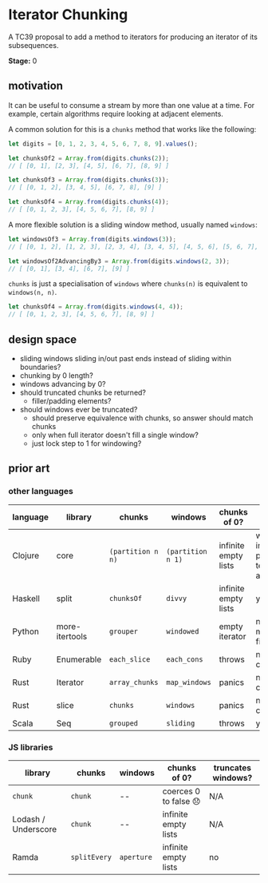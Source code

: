 Iterator Chunking
=================

A TC39 proposal to add a method to iterators for producing an iterator of its subsequences.

**Stage:** 0

## motivation

It can be useful to consume a stream by more than one value at a time. For example, certain algorithms require looking at adjacent elements.

A common solution for this is a `chunks` method that works like the following:

```js
let digits = [0, 1, 2, 3, 4, 5, 6, 7, 8, 9].values();

let chunksOf2 = Array.from(digits.chunks(2));
// [ [0, 1], [2, 3], [4, 5], [6, 7], [8, 9] ]

let chunksOf3 = Array.from(digits.chunks(3));
// [ [0, 1, 2], [3, 4, 5], [6, 7, 8], [9] ]

let chunksOf4 = Array.from(digits.chunks(4));
// [ [0, 1, 2, 3], [4, 5, 6, 7], [8, 9] ]
```

A more flexible solution is a sliding window method, usually named `windows`:

```js
let windowsOf3 = Array.from(digits.windows(3));
// [ [0, 1, 2], [1, 2, 3], [2, 3, 4], [3, 4, 5], [4, 5, 6], [5, 6, 7], [6, 7, 8], [7, 8, 9] ]

let windowsOf2AdvancingBy3 = Array.from(digits.windows(2, 3));
// [ [0, 1], [3, 4], [6, 7], [9] ]
```

`chunks` is just a specialisation of `windows` where `chunks(n)` is equivalent to `windows(n, n)`.

```js
let chunksOf4 = Array.from(digits.windows(4, 4));
// [ [0, 1, 2, 3], [4, 5, 6, 7], [8, 9] ]
```

## design space

* sliding windows sliding in/out past ends instead of sliding within boundaries?
* chunking by 0 length?
* windows advancing by 0?
* should truncated chunks be returned?
  * filler/padding elements?
* should windows ever be truncated?
  * should preserve equivalence with chunks, so answer should match chunks
  * only when full iterator doesn't fill a single window?
  * just lock step to 1 for windowing?

## prior art

### other languages

| language | library | chunks | windows | chunks of 0? | truncates windows? |
|----------|---------|--------|---------|--------------|--------------------|
| Clojure | core | `(partition n n)` | `(partition n 1)` | infinite empty lists | when insufficient padding; terminates after 1 |
| Haskell | split | `chunksOf` | `divvy` | infinite empty lists | yes |
| Python | more-itertools | `grouper` | `windowed` | empty iterator | no, mandatory fill value |
| Ruby | Enumerable | `each_slice` | `each_cons` | throws | no, step not configurable |
| Rust | Iterator | `array_chunks` | `map_windows` | panics | no, step not configurable |
| Rust | slice | `chunks` | `windows` | panics | no, step not configurable |
| Scala | Seq | `grouped` | `sliding` | throws | yes |

### JS libraries

| library | chunks | windows | chunks of 0? | truncates windows? |
|---------|--------|---------|--------------|--------------------|
| `chunk` | `chunk` | -- | coerces 0 to false 😞 | N/A |
| Lodash / Underscore | `chunk` | -- | infinite empty lists | N/A |
| Ramda | `splitEvery` | `aperture` | infinite empty lists | no |
